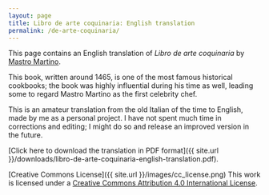 ```yaml
---
layout: page
title: Libro de arte coquinaria: English translation
permalink: /de-arte-coquinaria/
---
```


This page contains an English translation of _Libro de arte coquinaria_ by
[Mastro Martino](https://en.wikipedia.org/wiki/Martino_da_Como).

This book, written around 1465, is one of the most famous historical cookbooks;
the book was highly influential during his time as well, leading some to
regard Mastro Martino as the first celebrity chef.

This is an amateur translation from the old Italian of the time to English,
made by me as a personal project. I have not spent much time in corrections
and editing; I might do so and release an improved version in the future.

[Click here to download the translation in PDF format]({{ site.url }}/downloads/libro-de-arte-coquinaria-english-translation.pdf).

[Creative Commons License]({{ site.url }}/images/cc_license.png)
This work is licensed under a
[Creative Commons Attribution 4.0 International License](http://creativecommons.org/licenses/by/4.0/).
